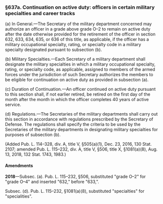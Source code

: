 ### §637a. Continuation on active duty: officers in certain military specialties and career tracks ###

(a) In General.—The Secretary of the military department concerned may authorize an officer in a grade above grade O–2 to remain on active duty after the date otherwise provided for the retirement of the officer in section 632, 633, 634, 635, or 636 of this title, as applicable, if the officer has a military occupational specialty, rating, or specialty code in a military specialty designated pursuant to subsection (b).

(b) Military Specialties.—Each Secretary of a military department shall designate the military specialties in which a military occupational specialty, rating, or specialty code, as applicable, assigned to members of the armed forces under the jurisdiction of such Secretary authorizes the members to be eligible for continuation on active duty as provided in subsection (a).

(c) Duration of Continuation.—An officer continued on active duty pursuant to this section shall, if not earlier retired, be retired on the first day of the month after the month in which the officer completes 40 years of active service.

(d) Regulations.—The Secretaries of the military departments shall carry out this section in accordance with regulations prescribed by the Secretary of Defense. The regulations shall specify the criteria to be used by the Secretaries of the military departments in designating military specialties for purposes of subsection (b).

(Added Pub. L. 114–328, div. A, title V, §505(a)(1), Dec. 23, 2016, 130 Stat. 2107; amended Pub. L. 115–232, div. A, title V, §506, title X, §1081(a)(8), Aug. 13, 2018, 132 Stat. 1743, 1983.)

#### Amendments ####

**2018**—Subsec. (a). Pub. L. 115–232, §506, substituted "grade O–2" for "grade O–4" and inserted "632," before "633,".

Subsec. (d). Pub. L. 115–232, §1081(a)(8), substituted "specialties" for "specialities".
